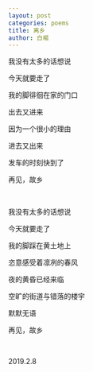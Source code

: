 ```yaml
---
layout: post
categories: poems
title: 离乡
author: 白楊
---
```


我没有太多的话想说

今天就要走了

我的脚徘徊在家的门口

出去又进来

因为一个很小的理由

进去又出来

发车的时刻快到了

再见，故乡

&nbsp;

我没有太多的话想说

今天就要走了

我的脚踩在黄土地上

恣意感受着凛冽的春风

夜的黄昏已经来临

空旷的街道与错落的楼宇

默默无语

再见，故乡

&nbsp;

2019.2.8


